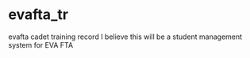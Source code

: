 # evafta_tr
evafta cadet training record
I believe this will be a student management system for EVA FTA
